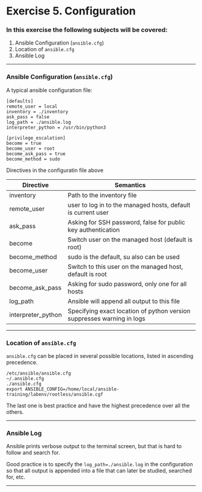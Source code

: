 # Exercise 5. Configuration

### In this exercise the following subjects will be covered:

1. Ansible Configuration (`ansible.cfg`)
1. Location of `ansible.cfg`
1. Ansible Log

---
### Ansible Configuration (`ansible.cfg`)

A typical ansible configuration file:

```
[defaults]
remote_user = local
inventory = ./inventory
ask_pass = false
log_path = ./ansible.log
interpreter_python = /usr/bin/python3

[privilege_escalation]
become = true
become_user = root
become_ask_pass = true
become_method = sudo
```

Directives in the configuratin file above

|Directive|Semantics|
|---------|---------|
|inventory|Path to the inventory file|
|remote_user|user to log in to the managed hosts, default is current user|
|ask_pass|Asking for SSH password, false for public key authentication|
|become|Switch user on the managed host (default is root)|
|become_method|sudo is the default, su also can be used|
|become_user|Switch to this user on the managed host, default is root|
|become_ask_pass|Asking for sudo password, only one for all hosts|
|log_path|Ansible will append all output to this file|
|interpreter_python|Specifying exact location of python version suppresses warning in logs|

---
### Location of `ansible.cfg`

`ansible.cfg` can be placed in several possible locations, listed in ascending precedence.

```
/etc/ansible/ansible.cfg
~/.ansible.cfg
./ansible.cfg
export ANSIBLE_CONFIG=/home/local/ansible-training/labenv/rootless/ansible.cgf
```

The last one is best practice and have the highest precedence over all the others.

---
### Ansible Log

Ansible prints verbose output to the terminal screen, but that is hard to follow and search for.

Good practice is to specify the `log_path=./ansible.log` in the configuration so that all output is appended into a file that can later be studied, searched for, etc.

---


